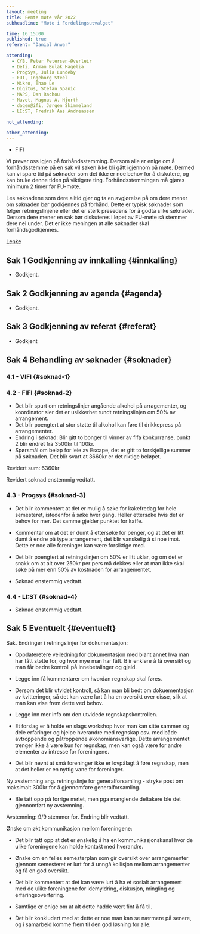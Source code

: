 ```yaml
---
layout: meeting
title: Femte møte vår 2022
subheadline: "Møte i Fordelingsutvalget"

time: 16:15:00
published: true
referent: "Danial Anwar"

attending:
  - CYB, Peter Petersen-Øverleir
  - Defi, Arman Bulak Hagelia
  - ProgSys, Julia Lundeby
  - FUI, Ingeborg Steel
  - Mikro, Thao Le
  - Digitus, Stefan Spanic
  - MAPS, Dan Rachou
  - Navet, Magnus A. Hjorth
  - dagen@ifi, Jørgen Skimmeland
  - LI:ST, Fredrik Aas Andreassen

not_attending:

other_attending:
---
```


- FIFI

Vi prøver oss igjen på forhåndsstemming. Dersom alle er enige om å forhåndsstemme på en sak vil saken ikke bli gått igjennom på møte. Dermed kan vi spare tid på søknader som det ikke er noe behov for å diskutere, og kan bruke denne tiden på viktigere ting. Forhåndsstemmingen må gjøres minimum 2 timer før FU-møte.

Les søknadene som dere alltid gjør og ta en avgjørelse på om dere mener om søknaden bør godkjennes på forhånd. Dette er typisk søknader som følger retningslinjene eller det er sterk presedens for å godta slike søknader. Dersom dere mener en sak bør diskuteres i løpet av FU-møte så stemmer dere nei under. Det er ikke meningen at alle søknader skal forhåndsgodkjennes.

[Lenke](https://forms.gle/tKmqZPA4nsYUnk2Z9)

## Sak 1 Godkjenning av innkalling {#innkalling}

- Godkjent.

## Sak 2 Godkjenning av agenda {#agenda}

- Godkjent.

## Sak 3 Godkjenning av referat {#referat}

- Godkjent

## Sak 4 Behandling av søknader {#soknader}

### 4.1 - VIFI {#soknad-1}

### 4.2 - FIFI {#soknad-2}

- Det blir spurt om retningslinjer angående alkohol på arragementer, og koordinator sier det er usikkerhet rundt retningslinjen om 50% av arrangement.
- Det blir poengtert at stor støtte til alkohol kan føre til drikkepress på arrangementer.
- Endring i søknad: Blir gitt to bonger til vinner av fifa konkurranse, punkt 2 blir endret fra 3500kr til 100kr.
- Spørsmål om beløp for leie av Escape, det er gitt to forskjellige summer på søknaden. Det blir svart at 3660kr er det riktige beløpet.

Revidert sum: 6360kr

Revidert søknad enstemmig vedtatt.

### 4.3 - Progsys {#soknad-3}

- Det blir kommentert at det er mulig å søke for kakefredag for hele semesteret, istedenfor å søke hver gang. Heller ettersøke hvis det er behov for mer. Det samme gjelder punktet for kaffe.
- Kommentar om at det er dumt å ettersøke for penger, og at det er litt dumt å endre på type arrangement, det blir vanskelig å si noe imot. Dette er noe alle foreninger kan være forsiktige med.
- Det blir poengtert at retningslinjen om 50% er litt uklar, og om det er snakk om at alt over 250kr per pers må dekkes eller at man ikke skal søke på mer enn 50% av kostnaden for arrangementet.

- Søknad enstemmig vedtatt.

### 4.4 - LI:ST {#soknad-4}

- Søknad enstemmig vedtatt.

## Sak 5 Eventuelt {#eventuelt}

Sak. Endringer i retningslinjer for dokumentasjon:

- Oppdateretere veiledning for dokumentasjon med blant annet hva man har fått støtte for, og hvor mye man har fått. Blir enklere å få oversikt og man får bedre kontroll på innebetalinger og gjeld.
- Legge inn få kommentarer om hvordan regnskap skal føres.
- Dersom det blir utvidet kontroll, så kan man bli bedt om dokuementasjon av kvitteringer, så det kan være lurt å ha en oversikt over disse, slik at man kan vise frem dette ved behov.
- Legge inn mer info om den utvidede regnskapskontrollen.
- Et forslag er å holde en slags workshop hvor man kan sitte sammen og dele erfaringer og hjelpe hverandre med regnskap osv. med både avtroppende og påtroppende økonomiansvarlige. Dette arrangementet trenger ikke å være kun for regnskap, men kan også være for andre elementer av intresse for foreningene.

- Det blir nevnt at små foreninger ikke er lovpålagt å føre regnskap, men at det heller er en nyttig vane for foreninger.

Ny avstemning ang. retningslinje for generalforsamling - stryke post om maksimalt 300kr for å gjennomføre generalforsamling.

- Ble tatt opp på forrige møtet, men pga manglende deltakere ble det gjennomført ny avstemning.

Avstemning: 9/9 stemmer for. Endring blir vedtatt.

Ønske om økt kommunikasjon mellom foreningene:

- Det blir tatt opp at det er ønskelig å ha en kommunikasjonskanal hvor de ulike foreningene kan holde kontakt med hverandre.
- Ønske om en felles semesterplan som gir oversikt over arrangementer gjennom semesteret er lurt for å unngå kollisjon mellom arrangementer og få en god oversikt.
- Det blir kommentert at det kan være lurt å ha et sosialt arrangement med de ulike foreningene for idemyldring, diskusjon, mingling og erfaringsoverføring.
- Samtlige er enige om at alt dette hadde vært fint å få til.

- Det blir konkludert med at dette er noe man kan se nærmere på senere, og i samarbeid komme frem til den god løsning for alle.
